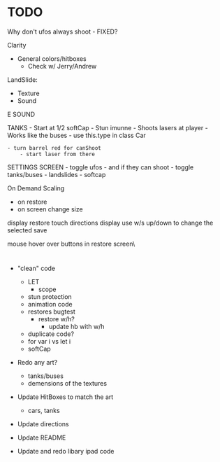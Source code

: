 # TODO

Why don't ufos always shoot
    - FIXED?


Clarity
- General colors/hitboxes
    - Check w/ Jerry/Andrew

LandSlide:
- Texture
- Sound

E SOUND

TANKS
    - Start at 1/2 softCap
    - Stun imunne
    - Shoots lasers at player
    - Works like the buses
        - use this.type in class Car

    - turn barrel red for canShoot
        - start laser from there
    
SETTINGS SCREEN
    - toggle ufos
        - and if they can shoot
    - toggle tanks/buses
    - landslides
    - softcap

On Demand Scaling
- on restore
- on screen change size

display restore touch directions
display use w/s up/down to change the selected save

mouse hover over buttons in restore screen\

# 

- "clean" code
    - LET
        - scope
    - stun protection
    - animation code
    - restores bugtest
        - restore w/h?
            - update hb with w/h
    - duplicate code?
    - for var i vs let i
    - softCap

- Redo any art?
    - tanks/buses
    - demensions of the textures
- Update HitBoxes to match the art
    - cars, tanks

- Update directions
- Update README

- Update and redo libary ipad code